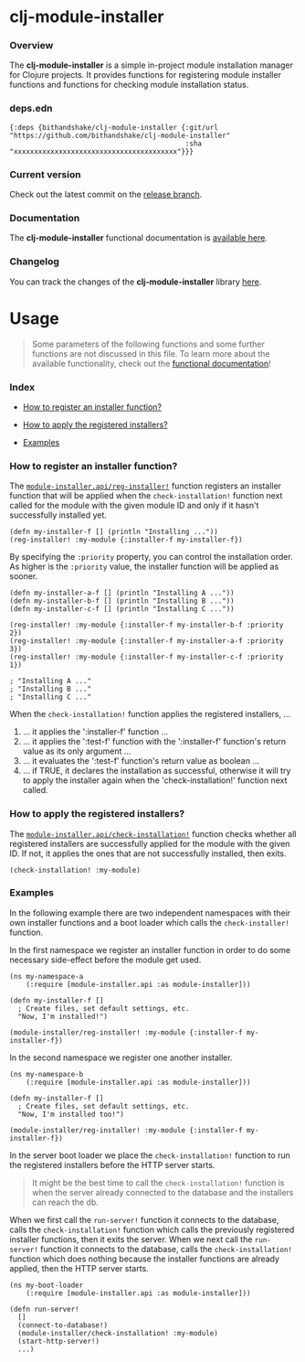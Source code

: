 
# clj-module-installer

### Overview

The <strong>clj-module-installer</strong> is a simple in-project module installation
manager for Clojure projects. It provides functions for registering module installer
functions and functions for checking module installation status.

### deps.edn

```
{:deps {bithandshake/clj-module-installer {:git/url "https://github.com/bithandshake/clj-module-installer"
                                           :sha     "xxxxxxxxxxxxxxxxxxxxxxxxxxxxxxxxxxxxxxxx"}}}
```

### Current version

Check out the latest commit on the [release branch](https://github.com/bithandshake/clj-module-installer/tree/release).

### Documentation

The <strong>clj-module-installer</strong> functional documentation is [available here](https://bithandshake.github.io/clj-module-installer).

### Changelog

You can track the changes of the <strong>clj-module-installer</strong> library [here](CHANGES.md).

# Usage

> Some parameters of the following functions and some further functions are not discussed in this file.
  To learn more about the available functionality, check out the [functional documentation](documentation/COVER.md)!

### Index

- [How to register an installer function?](#how-to-register-an-installer-function)

- [How to apply the registered installers?](#how-to-apply-the-registered-installers)

- [Examples](#examples)

### How to register an installer function?

The [`module-installer.api/reg-installer!`](documentation/clj/module-installer/API.md#reg-installer)
function registers an installer function that will be applied when the `check-installation!`
function next called for the module with the given module ID and only if it hasn't successfully
installed yet.

```
(defn my-installer-f [] (println "Installing ..."))
(reg-installer! :my-module {:installer-f my-installer-f})
```

By specifying the `:priority` property, you can control the installation order.
As higher is the `:priority` value, the installer function will be applied as sooner.

```
(defn my-installer-a-f [] (println "Installing A ..."))
(defn my-installer-b-f [] (println "Installing B ..."))
(defn my-installer-c-f [] (println "Installing C ..."))

(reg-installer! :my-module {:installer-f my-installer-b-f :priority 2})
(reg-installer! :my-module {:installer-f my-installer-a-f :priority 3})
(reg-installer! :my-module {:installer-f my-installer-c-f :priority 1})

; "Installing A ..."
; "Installing B ..."
; "Installing C ..."
```

When the `check-installation!` function applies the registered installers, ...
1. ... it applies the ':installer-f' function ...
2. ... it applies the ':test-f' function with the ':installer-f' function's return value
       as its only argument ...
3. ... it evaluates the ':test-f' function's return value as boolean ...
4. ... if TRUE, it declares the installation as successful, otherwise it
       will try to apply the installer again when the 'check-installation!' function
       next called.

### How to apply the registered installers?

The [`module-installer.api/check-installation!`](documentation/clj/module-installer/API.md#check-installation)
function checks whether all registered installers are successfully applied for
the module with the given ID.
If not, it applies the ones that are not successfully installed, then exits.

```
(check-installation! :my-module)
```

### Examples

In the following example there are two independent namespaces with their
own installer functions and a boot loader which calls the `check-installer!`
function.

In the first namespace we register an installer function in order to do some
necessary side-effect before the module get used.

```
(ns my-namespace-a
    (:require [module-installer.api :as module-installer]))

(defn my-installer-f []
  ; Create files, set default settings, etc.
  "Now, I'm installed!")    

(module-installer/reg-installer! :my-module {:installer-f my-installer-f})  
```

In the second namespace we register one another installer.

```
(ns my-namespace-b
    (:require [module-installer.api :as module-installer]))

(defn my-installer-f []
  ; Create files, set default settings, etc.
  "Now, I'm installed too!")    

(module-installer/reg-installer! :my-module {:installer-f my-installer-f})  
```

In the server boot loader we place the `check-installation!` function to run the registered
installers before the HTTP server starts.

> It might be the best time to call the `check-installation!` function is when the
  server already connected to the database and the installers can reach the db.

When we first call the `run-server!` function it connects to the database,
calls the `check-installation!` function which calls the previously registered
installer functions, then it exits the server.
When we next call the `run-server!` function it connects to the database,
calls the `check-installation!` function which does nothing because the installer
functions are already applied, then the HTTP server starts.

```
(ns my-boot-loader
    (:require [module-installer.api :as module-installer]))

(defn run-server!
  []
  (connect-to-database!)
  (module-installer/check-installation! :my-module)
  (start-http-server!)
  ...)    
```
